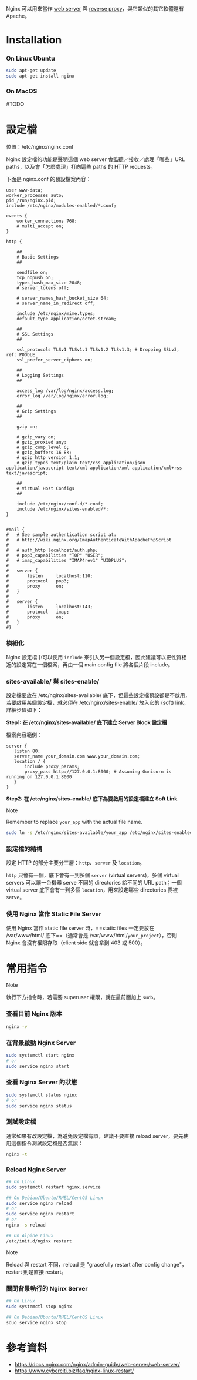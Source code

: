 Nginx 可以用來當作 [web server](</System Design/Backend Web Architecture.md#Web Server>) 與 [reverse proxy](</System Design/Forward Proxy & Reverse Proxy.md#Reverse Proxy>)，與它類似的其它軟體還有 Apache。

# Installation

### On Linux Ubuntu

```bash
sudo apt-get update
sudo apt-get install nginx
```

### On MacOS

#TODO 

# 設定檔

位置：/etc/nginx/nginx.conf

Nginx 設定檔的功能是聲明這個 web server 會監聽／接收／處理「哪些」URL paths，以及會「怎麼處理」打向這些 paths 的 HTTP requests。

下面是 nginx.conf 的預設檔案內容：

```nginx
user www-data;
worker_processes auto;
pid /run/nginx.pid;
include /etc/nginx/modules-enabled/*.conf;

events {
	worker_connections 768;
	# multi_accept on;
}

http {

	##
	# Basic Settings
	##

	sendfile on;
	tcp_nopush on;
	types_hash_max_size 2048;
	# server_tokens off;

	# server_names_hash_bucket_size 64;
	# server_name_in_redirect off;

	include /etc/nginx/mime.types;
	default_type application/octet-stream;

	##
	# SSL Settings
	##

	ssl_protocols TLSv1 TLSv1.1 TLSv1.2 TLSv1.3; # Dropping SSLv3, ref: POODLE
	ssl_prefer_server_ciphers on;

	##
	# Logging Settings
	##

	access_log /var/log/nginx/access.log;
	error_log /var/log/nginx/error.log;

	##
	# Gzip Settings
	##

	gzip on;

	# gzip_vary on;
	# gzip_proxied any;
	# gzip_comp_level 6;
	# gzip_buffers 16 8k;
	# gzip_http_version 1.1;
	# gzip_types text/plain text/css application/json application/javascript text/xml application/xml application/xml+rss text/javascript;

	##
	# Virtual Host Configs
	##

	include /etc/nginx/conf.d/*.conf;
	include /etc/nginx/sites-enabled/*;
}


#mail {
#	# See sample authentication script at:
#	# http://wiki.nginx.org/ImapAuthenticateWithApachePhpScript
#
#	# auth_http localhost/auth.php;
#	# pop3_capabilities "TOP" "USER";
#	# imap_capabilities "IMAP4rev1" "UIDPLUS";
#
#	server {
#		listen     localhost:110;
#		protocol   pop3;
#		proxy      on;
#	}
#
#	server {
#		listen     localhost:143;
#		protocol   imap;
#		proxy      on;
#	}
#}
```

### 模組化

Nginx 設定檔中可以使用 `include` 來引入另一個設定檔，因此建議可以把性質相近的設定寫在一個檔案，再由一個 main config file 將各個片段 include。

### sites-available/ 與 sites-enable/

設定檔要放在 /etc/nginx/sites-available/ 底下，但這些設定檔預設都是不啟用，若要啟用某個設定檔，就必須在 /etc/nginx/sites-enable/ 放入它的 (soft) link，詳細步驟如下：

**Step1: 在 /etc/nginx/sites-available/ 底下建立 Server Block 設定檔**

檔案內容範例：

```nginx
server {
   listen 80;
   server_name your_domain.com www.your_domain.com;
   location / {
       include proxy_params;
       proxy_pass http://127.0.0.1:8000; # Assuming Gunicorn is running on 127.0.0.1:8000
   }
}
```

**Step2: 在 /etc/nginx/sites-enable/ 底下為要啟用的設定檔建立 Soft Link**

>[!Note]
>Remember to replace `your_app` with the actual file name.

```bash
sudo ln -s /etc/nginx/sites-available/your_app /etc/nginx/sites-enabled
```

### 設定檔的結構

設定 HTTP 的部分主要分三層：`http`、`server` 及 `location`。

`http` 只會有一個，底下會有一到多個 `server` (virtual servers)，多個 virtual servers 可以讓一台機器 serve 不同的 directories 給不同的 URL path；一個 virtual server 底下會有一到多個 `location`，用來設定哪些 directories 要被 serve。

### 使用 Nginx 當作 Static File Server

使用 Nginx 當作 static file server 時，==static files 一定要放在 /var/www/html/ 底下==（通常會是 /var/www/html/`your_project`），否則 Nginx 會沒有權限存取（client side 就會拿到 403 或 500）。

# 常用指令

>[!Note]
>執行下方指令時，若需要 superuser 權限，就在最前面加上 `sudo`。

### 查看目前 Nginx 版本

```bash
nginx -v
```

### 在背景啟動 Nginx Server

```bash
sudo systemctl start nginx
# or
sudo service nginx start
```

### 查看 Nginx Server 的狀態

```bash
sudo systemctl status nginx
# or
sudo service nginx status
```

### 測試設定檔

通常如果有改設定檔，為避免設定檔有誤，建議不要直接 reload server，要先使用這個指令測試設定檔是否無誤：

```bash
nginx -t
```

### Reload Nginx Server

```bash
## On Linux
sudo systemctl restart nginx.service

## On Debian/Ubuntu/RHEL/CentOS Linux
sudo service nginx reload
# or
sudo service nginx restart
# or
nginx -s reload

## On Alpine Linux
/etc/init.d/nginx restart
```

>[!Note]
>Reload 與 restart 不同，reload 是 "gracefully restart after config change"，restart 則是直接 restart。

### 關閉背景執行的 Nginx Server

```bash
## On Linux
sudo systemctl stop nginx

## On Debian/Ubuntu/RHEL/CentOS Linux
sduo service nginx stop
```

# 參考資料

- <https://docs.nginx.com/nginx/admin-guide/web-server/web-server/>
- <https://www.cyberciti.biz/faq/nginx-linux-restart/>
